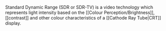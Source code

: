 Standard Dynamic Range (SDR or SDR-TV) is a video technology which represents light intensity based on the [[Colour Perception/Brightness]], [[contrast]] and other colour characteristics of a [[Cathode Ray Tube|CRT]] display.
